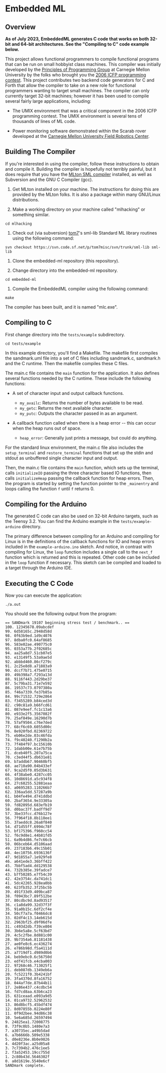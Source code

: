 # Embedded ML

## Overview

**As of July 2023, EmbeddedML generates C code that works on both 32-bit and 64-bit architectures.  See the "Compiling to C" code example below.**

This project allows functional programmers to compile functional
programs that can be run on small hobbyist class machines. This
compiler was initially developed by the 
[Principles of Programming Group](http://www.cs.cmu.edu/afs/cs/Web/Groups/pop/pop.html)
at Carnegie Mellon University by the folks
who brought you the [2006 ICFP programming contest](http://www.boundvariable.org).
This project contributes two backend code
generators for C and Forth that allow the compiler to take on a new role
for functional programmers wanting to target small machines.  The
compiler can only currently target 32-bit machines; however it has
been used to compile several fairly large applications, including:

* The UMIX environment that was a critical component in the 2006
ICFP programming contest.  The UMIX environment is several tens of
thousands of lines of ML code.

* Power monitoring software demonstrated within the Scarab rover
developed at the [Carnegie Mellon
University Field Robotics Center](http://www.frc.ri.cmu.edu).

## Building The Compiler

If you're interested in using the compiler, follow these
instructions to obtain and compile it.  Building the compiler is
hopefully not terribly painful, but it does require that you have the
[MLton SML compiler](http://mlton.org) installed, as well
as Subversion and the GNU C Compiler (gcc).

1. Get MLton installed on your machine.  The instructions for doing this
are provided by the MLton folks.  It is also a package within many
GNU/Linux distributions.

1. Make a working directory on your machine called "mlhacking" or something similar.

`cd mlhacking`

1. Check out (via subversion) [tom7](http://tom7.org)'s
sml-lib Standard ML library routines using the following command:

`svn checkout https://svn.code.sf.net/p/tom7misc/svn/trunk/sml-lib sml-lib`

1. Clone the embedded-ml repository (this repository).

1. Change directory into the embedded-ml repository.

`cd embedded-ml`

1. Compile the EmbeddedML compiler using the following command:

`make`

The compiler has been built, and it is named "mlc.exe".  

## Compiling to C

First change directory into the `tests/example` subdirectory.

`cd tests/example`

In this example directory, you'll find a Makefile.  The makefile first compiles the sandmark.uml file into a set of C files including sandmark.c, sandmark.h and the C runtime.  Then the makefile compiles these C files.
 
The main.c file contains the `main` function for the application.  It also defines several functions needed by the C runtime.  These include the following functions:

- A set of character input and output callback functions.
  - `my_availc`: Returns the number of bytes available to be read.
  - `my_getc`: Returns the next available character.
  - `my_putc`: Outputs the character passed in as an argument.
  
- A callback function called when there is a heap error -- this can occur when the heap runs out of space.
  - `heap_error`: Generally just prints a message, but could do anything. 

For the standard linux environment, the main.c file also includes the `setup_terminal` and `restore_terminal` functions that set up the stdin and stdout as unbuffered single character input and output.

Then, the main.c file contains the `main` function, which sets up the terminal, calls `initializeIO` passing the three character based IO functions, then calls `initializeHeap` passing the callback function for heap errors.  Then, the program is started by setting the function pointer to the `_mainentry` and loops calling the function `f` until `f` returns 0.

## Compiling for the Arduino

The generated C code can also be used on 32-bit Arduino targets, such as the Teensy 3.2.  You can find the Arduino example in the `tests/example-arduino` directory.   

The primary difference between compiling for an Arduino and compiling for Linux is in the definitions of the callback functions for IO and heap errors included in the `example-arduino.ino` sketch.  And notice, in contrast with compiling for Linux, the `loop` function includes a single call to the `next_f` function which is returned and this is repeated.  Other code can be included in the `loop` function if necessary.  This sketch can be compiled and loaded to a target through the Arduino IDE.

## Executing the C Code

Now you can execute the application:

`./a.out`

You should see the following output from the program:

```
== SANDmark 19107 beginning stress test / benchmark.. ==
100. 12345678.09abcdef
99. 6d58165c.2948d58d
98. 0f63b9ed.1d9c4076
97. 8dba0fc0.64af8685
96. 583e02ae.490775c0
95. 0353a77b.2f02685c
94. aa25a8d7.51cb07e5
93. e13149f5.53a9ae5d
92. abbbd460.86cf279c
91. 2c25e8d8.a71883a9
90. dccf7b71.475e0715
89. 49b398a7.f293a13d
88. 9116f443.2d29be37
87. 5c79ba31.71e7e592
86. 19537c73.0797380a
85. f46a7339.fe37b85a
84. 99c71532.729e2864
83. f3455289.b84ced3d
82. c90c81a9.b66fcd61
81. 087e9eef.fc1c13a6
80. e933e2f5.3567082f
79. 25af849e.16290d7b
78. 57af9504.c76e7ded
77. 68cf6c69.6055d00c
76. 8e920fbd.02369722
75. eb06e2de.03c46fda
74. f9c40240.f1290b2a
73. 7f484f97.bc15610b
72. 1dabb00e.61e7b75b
71. dceb40f5.207a75ca
70. c3ed44f5.db631e81
69. b7addb67.90460bf5
68. ae710a90.04b433ef
67. 9ca2d5f0.05d3b631
66. 4f38abe0.4287cc05
65. 10d8691d.a5c934f8
64. 27c68255.52881eaa
63. a0695283.110266b7
62. 336aa5dd.57287a9b
61. b04fe494.d741ddbd
60. 2baf3654.9e33305a
59. fd82095d.683efb19
58. d0bac37f.badff9d7
57. 3be33fcc.d76b127e
56. 7f964f18.8b118ee1
55. 37aeddc8.26a8f840
54. d71d55ff.6994c78f
53. bf175396.f960cc54
52. f6c9d8e1.44b81fd5
51. 6a9b4d86.fe7c66cb
50. 06bceb64.d5106aad
49. 237183b6.49c15b01
48. 4ec10756.6936136f
47. 9d1855a7.1e929fe8
46. a641ede3.36bff422
45. 7bbf5ad4.dd129538
44. 732b385e.39fadce7
43. b7f50285.e7f54c39
42. 42e3754c.da741dc1
41. 5dc42265.928ea0bb
40. 623fb352.3f25bc5b
39. 491f33d9.409bca87
38. f0943bc7.89f512be
37. 80cdbc9d.8ad93517
36. c1a8da99.32d37f3f
35. 91a0b15c.6df2cf4e
34. 50cf7a7a.f0466dc8
33. 02df4c13.14eb615d
32. 2963bf25.d9f06dfe
31. c493d2db.f39ce804
30. 3b6e5a8e.5cf63bd7
29. 4c5c2fbe.8d881c00
28. 9b7354a6.81181438
27. ae0fe8c6.ec436274
26. e786b98d.f5a4111d
25. a7719df1.d989d0b6
24. beb9ebc0.6c56750d
23. edf41fcb.e4cba003
22. 97268c46.713025f1
21. deb087db.1349eb6a
20. fc5221f0.3b4241bf
19. 3fa4370d.8fa16752
18. 044af7de.87b44b11
17. 2e86e437.c4cdbc54
16. fd7cd8aa.63b6ca23
15. 631ceaad.e093a9d5
14. 01ca9732.52962532
13. 86d8bcf5.45bdf474
12. 8d07855b.0224e80f
11. 0f9d2bee.94d86c38
10. 5e6a685d.26597494
9. 24825ea1.72008775
8. 73f9c0b5.1480e7a3
7. a30735ec.a49b5dad
6. a7b6666b.509e5338
5. d0e8236e.8b0e9826
4. 4d20f3ac.a25d05a8
3. 7c7394b2.476c1ee5
2. f3a52453.19cc755d
1. 2c80b43d.5646302f
0. a8d1619e.5540e6cf
SANDmark complete.
```
